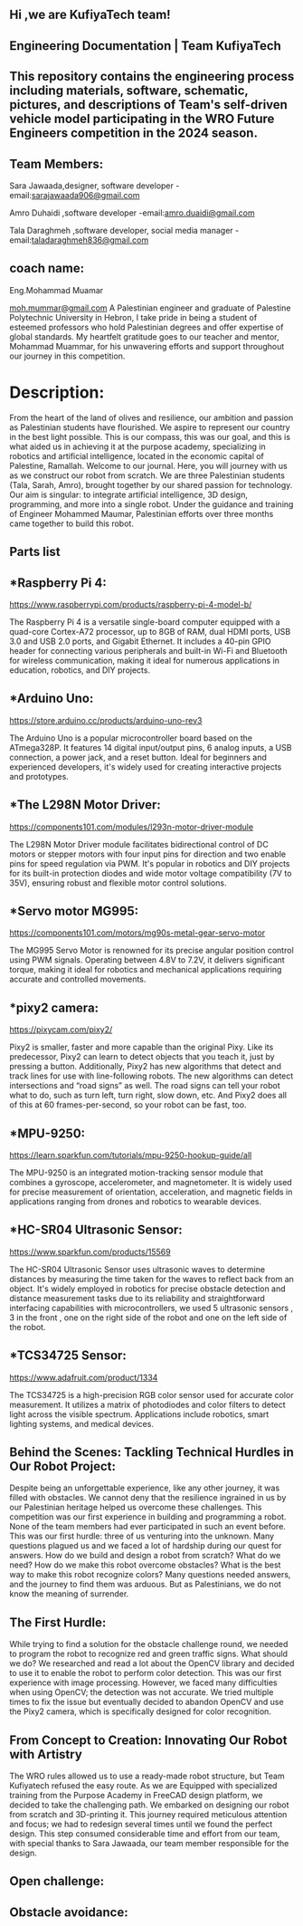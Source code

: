 ## Hi ,we are KufiyaTech team!

## Engineering Documentation | Team KufiyaTech
## This repository contains the engineering process including materials, software, schematic, pictures, and descriptions of Team's self-driven vehicle model participating in the WRO Future Engineers competition in the 2024 season.

## Team Members:
Sara Jawaada,designer, software developer -email:sarajawaada906@gmail.com

Amro Duhaidi ,software developer -email:amro.duaidi@gmail.com

Tala Daraghmeh ,software developer, social media manager -email:taladaraghmeh836@gmail.com
## coach name:
Eng.Mohammad Muamar

moh.mummar@gmail.com
A Palestinian engineer and graduate of Palestine Polytechnic University in Hebron, I take pride in being a student of esteemed professors who hold Palestinian degrees and offer expertise of global standards. My heartfelt gratitude goes to our teacher and mentor, Mohammad Muammar, for his unwavering efforts and support throughout our journey in this competition.
# Description:
From the heart of the land of olives and resilience, our ambition and passion as Palestinian students have flourished. We aspire to represent our country in the best light possible. This is our compass, this was our goal, and this is what aided us in achieving it at the purpose academy, specializing in robotics and artificial intelligence, located in the economic capital of Palestine, Ramallah.
Welcome to our journal. Here, you will journey with us as we construct our robot from scratch. We are three Palestinian students (Tala, Sarah, Amro), brought together by our shared passion for technology. Our aim is singular: to integrate artificial intelligence, 3D design, programming, and more into a single robot. Under the guidance and training of Engineer Mohammed Maumar, Palestinian efforts over three months came together to build this robot.
## Parts list
## *Raspberry Pi 4:
https://www.raspberrypi.com/products/raspberry-pi-4-model-b/

The Raspberry Pi 4 is a versatile single-board computer equipped with a quad-core Cortex-A72 processor, up to 8GB of RAM, dual HDMI ports, USB 3.0 and USB 2.0 ports, and Gigabit Ethernet. It includes a 40-pin GPIO header for connecting various peripherals and built-in Wi-Fi and Bluetooth for wireless communication, making it ideal for numerous applications in education, robotics, and DIY projects.
## *Arduino Uno:
https://store.arduino.cc/products/arduino-uno-rev3

The Arduino Uno is a popular microcontroller board based on the ATmega328P. It features 14 digital input/output pins, 6 analog inputs, a USB connection, a power jack, and a reset button. Ideal for beginners and experienced developers, it's widely used for creating interactive projects and prototypes.
## *The L298N Motor Driver:
https://components101.com/modules/l293n-motor-driver-module

The L298N Motor Driver module facilitates bidirectional control of DC motors or stepper motors with four input pins for direction and two enable pins for speed regulation via PWM. It's popular in robotics and DIY projects for its built-in protection diodes and wide motor voltage compatibility (7V to 35V), ensuring robust and flexible motor control solutions.
## *Servo motor MG995:
https://components101.com/motors/mg90s-metal-gear-servo-motor

The MG995 Servo Motor is renowned for its precise angular position control using PWM signals. Operating between 4.8V to 7.2V, it delivers significant torque, making it ideal for robotics and mechanical applications requiring accurate and controlled movements.
## *pixy2 camera:
https://pixycam.com/pixy2/

Pixy2 is smaller, faster and more capable than the original Pixy.  Like its predecessor, Pixy2 can learn to detect objects that you teach it, just by pressing a button.  Additionally, Pixy2 has new algorithms that detect and track lines for use with line-following robots.  The new algorithms can detect intersections and “road signs” as well. The road signs can tell your robot what to do, such as turn left, turn right, slow down, etc.  And Pixy2 does all of this at 60 frames-per-second, so your robot can be fast, too.
## *MPU-9250:
https://learn.sparkfun.com/tutorials/mpu-9250-hookup-guide/all

The MPU-9250 is an integrated motion-tracking sensor module that combines a gyroscope, accelerometer, and magnetometer. It is widely used for precise measurement of orientation, acceleration, and magnetic fields in applications ranging from drones and robotics to wearable devices.
## *HC-SR04 Ultrasonic Sensor:
https://www.sparkfun.com/products/15569

The HC-SR04 Ultrasonic Sensor uses ultrasonic waves to determine distances by measuring the time taken for the waves to reflect back from an object. It's widely employed in robotics for precise obstacle detection and distance measurement tasks due to its reliability and straightforward interfacing capabilities with microcontrollers, we used 5 ultrasonic sensors , 3 in the front , one on the right side of the robot and one on the left side of the robot.
## *TCS34725 Sensor:
https://www.adafruit.com/product/1334

The TCS34725 is a high-precision RGB color sensor used for accurate color measurement. It utilizes a matrix of photodiodes and color filters to detect light across the visible spectrum. Applications include robotics, smart lighting systems, and medical devices.



## Behind the Scenes: Tackling Technical Hurdles in Our Robot Project:
Despite being an unforgettable experience, like any other journey, it was filled with obstacles. We cannot deny that the resilience ingrained in us by our Palestinian heritage helped us overcome these challenges. This competition was our first experience in building and programming a robot. None of the team members had ever participated in such an event before. This was our first hurdle: three of us venturing into the unknown. Many questions plagued us and we faced a lot of hardship during our quest for answers. How do we build and design a robot from scratch? What do we need? How do we make this robot overcome obstacles? What is the best way to make this robot recognize colors? Many questions needed answers, and the journey to find them was arduous. But as Palestinians, we do not know the meaning of surrender.
## The First Hurdle:
While trying to find a solution for the obstacle challenge round, we needed to program the robot to recognize red and green traffic signs. What should we do? We researched and read a lot about the OpenCV library and decided to use it to enable the robot to perform color detection. This was our first experience with image processing. However, we faced many difficulties when using OpenCV; the detection was not accurate. We tried multiple times to fix the issue but eventually decided to abandon OpenCV and use the Pixy2 camera, which is specifically designed for color recognition.
## From Concept to Creation: Innovating Our Robot with Artistry
The WRO rules allowed us to use a ready-made robot structure, but Team Kufiyatech refused the easy route. As we are Equipped with specialized training from the Purpose Academy in FreeCAD design platform, we decided to take the challenging path. We embarked on designing our robot from scratch and 3D-printing it. This journey required meticulous attention and focus; we had to redesign several times until we found the perfect design. This step consumed considerable time and effort from our team, with special thanks to Sara Jawaada, our team member responsible for the design. 
## Open challenge:





## Obstacle avoidance:
